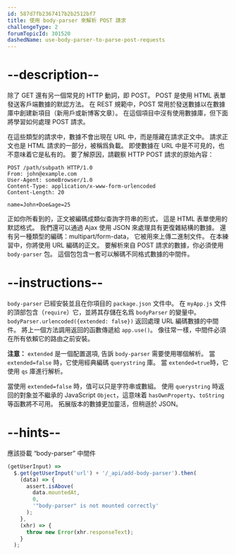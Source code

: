 ```yaml
---
id: 587d7fb2367417b2b2512bf7
title: 使用 body-parser 來解析 POST 請求
challengeType: 2
forumTopicId: 301520
dashedName: use-body-parser-to-parse-post-requests
---
```


# --description--

除了 GET 還有另一個常見的 HTTP 動詞，即 POST。 POST 是使用 HTML 表單發送客戶端數據的默認方法。 在 REST 規範中，POST 常用於發送數據以在數據庫中創建新項目（新用戶或新博客文章）。 在這個項目中沒有使用數據庫，但下面將學習如何處理 POST 請求。

在這些類型的請求中，數據不會出現在 URL 中，而是隱藏在請求正文中。 請求正文也是 HTML 請求的一部分，被稱爲負載。 即使數據在 URL 中是不可見的，也不意味着它是私有的。 要了解原因，請觀察 HTTP POST 請求的原始內容：

```http
POST /path/subpath HTTP/1.0
From: john@example.com
User-Agent: someBrowser/1.0
Content-Type: application/x-www-form-urlencoded
Content-Length: 20

name=John+Doe&age=25
```

正如你所看到的，正文被編碼成類似查詢字符串的形式， 這是 HTML 表單使用的默認格式。 我們還可以通過 Ajax 使用 JSON 來處理具有更復雜結構的數據。 還有另一種類型的編碼：multipart/form-data， 它被用來上傳二進制文件。 在本練習中，你將使用 URL 編碼的正文。 要解析來自 POST 請求的數據，你必須使用 `body-parser` 包。 這個包包含一套可以解碼不同格式數據的中間件。

# --instructions--

`body-parser` 已經安裝並且在你項目的 `package.json` 文件中。 在 `myApp.js` 文件的頂部包含（`require`）它，並將其存儲在名爲 `bodyParser` 的變量中。 `bodyParser.urlencoded({extended: false})` 返回處理 URL 編碼數據的中間件。 將上一個方法調用返回的函數傳遞給 `app.use()`。 像往常一樣，中間件必須在所有依賴它的路由之前安裝。

**注意：** `extended` 是一個配置選項, 告訴 `body-parser` 需要使用哪個解析。 當 `extended=false` 時，它使用經典編碼 `querystring` 庫。 當 `extended=true`時，它使用 `qs` 庫進行解析。

當使用 `extended=false` 時，值可以只是字符串或數組。 使用 `querystring` 時返回的對象並不繼承的 JavaScript `Object`，這意味着 `hasOwnProperty`、`toString` 等函數將不可用。 拓展版本的數據更加靈活，但稍遜於 JSON。

# --hints--

應該掛載 “body-parser” 中間件

```js
(getUserInput) =>
  $.get(getUserInput('url') + '/_api/add-body-parser').then(
    (data) => {
      assert.isAbove(
        data.mountedAt,
        0,
        '"body-parser" is not mounted correctly'
      );
    },
    (xhr) => {
      throw new Error(xhr.responseText);
    }
  );
```

